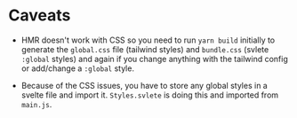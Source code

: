 # Caveats

- HMR doesn't work with CSS so you need to run `yarn build` initially to generate the `global.css` file (tailwind styles) and `bundle.css` (svlete `:global` styles) and again if you change anything with the tailwind config or add/change a `:global` style.

- Because of the CSS issues, you have to store any global styles in a svelte file and import it. `Styles.svlete` is doing this and imported from `main.js`.
